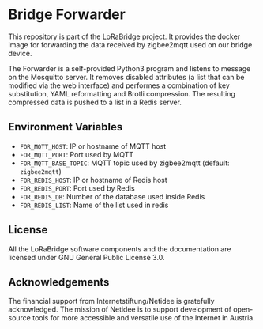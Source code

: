 # Bridge Forwarder

This repository is part of the [LoRaBridge](https://github.com/lorabridge/lorabridge) project.
It provides the docker image for forwarding the data received by zigbee2mqtt used on our bridge device.

The Forwarder is a self-provided Python3 program and listens to message on the Mosquitto server. 
It removes disabled attributes (a list that can be modified via the web interface) and performes a combination of 
key substitution, YAML reformatting and Brotli compression. 
The resulting compressed data is pushed to a list in a Redis server.

## Environment Variables

- `FOR_MQTT_HOST`: IP or hostname of MQTT host
- `FOR_MQTT_PORT`: Port used by MQTT
- `FOR_MQTT_BASE_TOPIC`: MQTT topic used by zigbee2mqtt (default: `zigbee2mqtt`)
- `FOR_REDIS_HOST`: IP or hostname of Redis host
- `FOR_REDIS_PORT`: Port used by Redis
- `FOR_REDIS_DB`: Number of the database used inside Redis
- `FOR_REDIS_LIST`: Name of the list used in redis

## License

All the LoRaBridge software components and the documentation are licensed under GNU General Public License 3.0.

## Acknowledgements

The financial support from Internetstiftung/Netidee is gratefully acknowledged. The mission of Netidee is to support development of open-source tools for more accessible and versatile use of the Internet in Austria.

